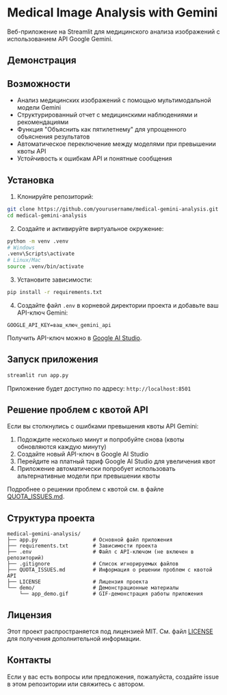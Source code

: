 # Medical Image Analysis with Gemini

Веб-приложение на Streamlit для медицинского анализа изображений с использованием API Google Gemini.

## Демонстрация

## Возможности

- Анализ медицинских изображений с помощью мультимодальной модели Gemini
- Структурированный отчет с медицинскими наблюдениями и рекомендациями
- Функция "Объяснить как пятилетнему" для упрощенного объяснения результатов
- Автоматическое переключение между моделями при превышении квоты API
- Устойчивость к ошибкам API и понятные сообщения

## Установка

1. Клонируйте репозиторий:

```bash
git clone https://github.com/yourusername/medical-gemini-analysis.git
cd medical-gemini-analysis
```

2. Создайте и активируйте виртуальное окружение:

```bash
python -m venv .venv
# Windows
.venv\Scripts\activate
# Linux/Mac
source .venv/bin/activate
```

3. Установите зависимости:

```bash
pip install -r requirements.txt
```

4. Создайте файл `.env` в корневой директории проекта и добавьте ваш API-ключ Gemini:

```
GOOGLE_API_KEY=ваш_ключ_gemini_api
```

Получить API-ключ можно в [Google AI Studio](https://makersuite.google.com/app/apikey).

## Запуск приложения

```bash
streamlit run app.py
```

Приложение будет доступно по адресу: `http://localhost:8501`

## Решение проблем с квотой API

Если вы столкнулись с ошибками превышения квоты API Gemini:

1. Подождите несколько минут и попробуйте снова (квоты обновляются каждую минуту)
2. Создайте новый API-ключ в Google AI Studio
3. Перейдите на платный тариф Google AI Studio для увеличения квот
4. Приложение автоматически попробует использовать альтернативные модели при превышении квоты

Подробнее о решении проблем с квотой см. в файле [QUOTA_ISSUES.md](QUOTA_ISSUES.md).

## Структура проекта

```
medical-gemini-analysis/
├── app.py                  # Основной файл приложения
├── requirements.txt        # Зависимости проекта
├── .env                    # Файл с API-ключом (не включен в репозиторий)
├── .gitignore              # Список игнорируемых файлов
├── QUOTA_ISSUES.md         # Информация о решении проблем с квотой API
├── LICENSE                 # Лицензия проекта
└── demo/                   # Демонстрационные материалы
    └── app_demo.gif        # GIF-демонстрация работы приложения
```

## Лицензия

Этот проект распространяется под лицензией MIT. См. файл [LICENSE](LICENSE) для получения дополнительной информации.

## Контакты

Если у вас есть вопросы или предложения, пожалуйста, создайте issue в этом репозитории или свяжитесь с автором.
